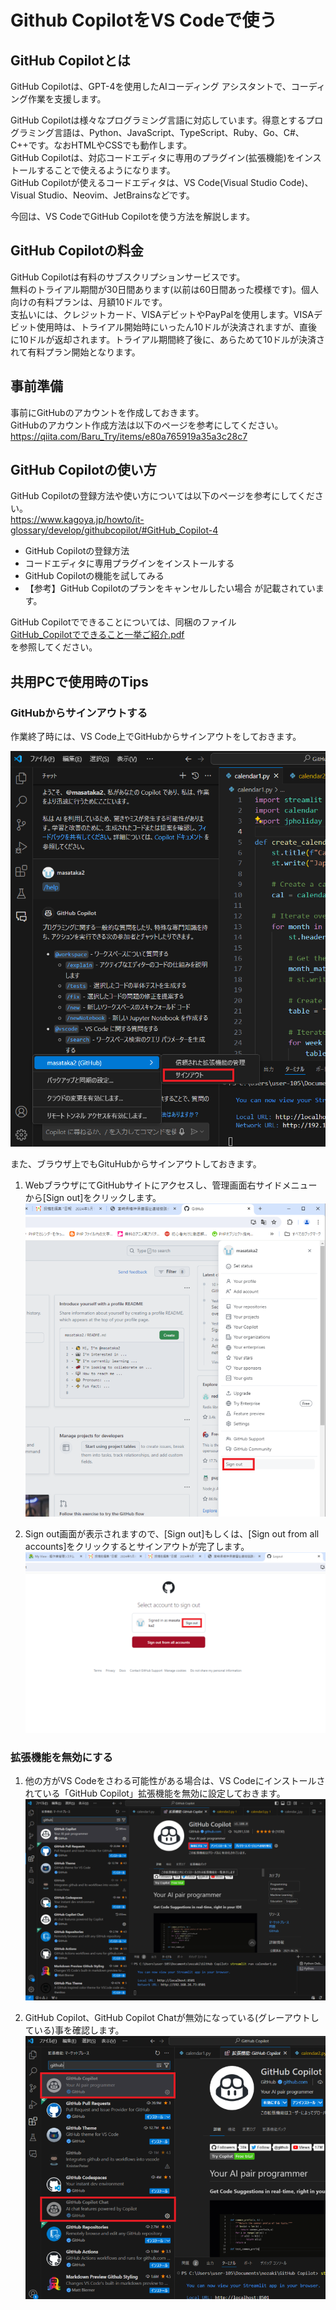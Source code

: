 # Github CopilotをVS Codeで使う

## GitHub Copilotとは

GitHub Copilotは、GPT-4を使用したAIコーディング アシスタントで、コーディング作業を支援します。  
  
GitHub Copilotは様々なプログラミング言語に対応しています。得意とするプログラミング言語は、Python、JavaScript、TypeScript、Ruby、Go、C#、C++です。なおHTMLやCSSでも動作します。  
GitHub Copilotは、対応コードエディタに専用のプラグイン(拡張機能)をインストールすることで使えるようになります。  
GitHub Copilotが使えるコードエディタは、VS Code(Visual Studio Code)、Visual Studio、Neovim、JetBrainsなどです。  
  
今回は、VS CodeでGitHub Copilotを使う方法を解説します。  


## GitHub Copilotの料金

GitHub Copilotは有料のサブスクリプションサービスです。  
無料のトライアル期間が30日間あります(以前は60日間あった模様です)。個人向けの有料プランは、月額10ドルです。  
支払いには、クレジットカード、VISAデビットやPayPalを使用します。VISAデビット使用時は、トライアル開始時にいったん10ドルが決済されますが、直後に10ドルが返却されます。トライアル期間終了後に、あらためて10ドルが決済されて有料プラン開始となります。  


## 事前準備

事前にGitHubのアカウントを作成しておきます。  
GitHubのアカウント作成方法は以下のページを参考にしてください。  
<a href="https://qiita.com/Baru_Try/items/e80a765919a35a3c28c7" target="_blank">https://qiita.com/Baru_Try/items/e80a765919a35a3c28c7</a>

## GitHub Copilotの使い方

GitHub Copilotの登録方法や使い方については以下のページを参考にしてください。  
<a href="https://www.kagoya.jp/howto/it-glossary/develop/githubcopilot/#GitHub_Copilot-4" target="_blank">https://www.kagoya.jp/howto/it-glossary/develop/githubcopilot/#GitHub_Copilot-4</a>
- GitHub Copilotの登録方法
- コードエディタに専用プラグインをインストールする
- GitHub Copilotの機能を試してみる
- 【参考】GitHub Copilotのプランをキャンセルしたい場合
が記載されています。


GitHub Copilotでできることについては、同梱のファイル  
<a href="./GitHub_Copilotでできること一挙ご紹介.pdf" target="_blank">GitHub_Copilotでできること一挙ご紹介.pdf</a>  
を参照してください。


## 共用PCで使用時のTips

### GitHubからサインアウトする

作業終了時には、VS Code上でGitHubからサインアウトをしておきます。

![VS Code上でGitHubからサインアウト](./images/signout01.png)


また、ブラウザ上でもGituHubからサインアウトしておきます。

1. WebブラウザにてGitHubサイトにアクセスし、管理画面右サイドメニューから[Sign out]をクリックします。  
![WebブラウザにてGitHubからサインアウト1](./images/signout02.png)

2. Sign out画面が表示されますので、[Sign out]もしくは、[Sign out from all accounts]をクリックするとサインアウトが完了します。  
![WebブラウザにてGitHubからサインアウト2](./images/signout03.png)

### 拡張機能を無効にする

1. 他の方がVS Codeをさわる可能性がある場合は、VS Codeにインストールされている「GitHub Copilot」拡張機能を無効に設定しておきます。  
![GitHub Copilot拡張機能を無効にする](./images/signout04.png)

2. GitHub Copilot、GitHub Copilot Chatが無効になっている(グレーアウトしている)事を確認します。
![GitHub Copilot無効の確認](./images/signout05.png)


